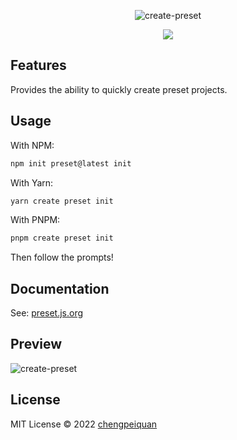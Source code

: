 <p align='center'>
  <img src="https://cdn.jsdelivr.net/gh/awesome-starter/assets/img/logo.png" alt="create-preset" />
</p>

<p align='center'>
  <a href='https://www.npmjs.com/package/create-preset'>
    <img src="https://img.shields.io/npm/v/create-preset?color=f97316&label=npm" />
  </a>
</p>

## Features

Provides the ability to quickly create preset projects.

## Usage

With NPM:

```bash
npm init preset@latest init
```

With Yarn:

```bash
yarn create preset init
```

With PNPM:

```bash
pnpm create preset init
```

Then follow the prompts!

## Documentation

See: [preset.js.org](https://preset.js.org/)

## Preview

![create-preset](https://cdn.jsdelivr.net/gh/chengpeiquan/assets-storage/img/2021/11/20220110155037.gif)

## License

MIT License © 2022 [chengpeiquan](https://github.com/chengpeiquan)
